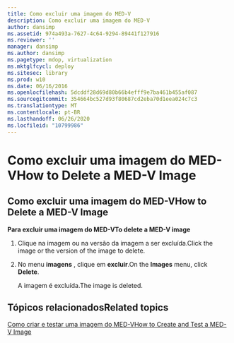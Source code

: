 ```yaml
---
title: Como excluir uma imagem do MED-V
description: Como excluir uma imagem do MED-V
author: dansimp
ms.assetid: 974a493a-7627-4c64-9294-89441f127916
ms.reviewer: ''
manager: dansimp
ms.author: dansimp
ms.pagetype: mdop, virtualization
ms.mktglfcycl: deploy
ms.sitesec: library
ms.prod: w10
ms.date: 06/16/2016
ms.openlocfilehash: 5dcddf28d69d80b66b4efff9e7ba461b455af087
ms.sourcegitcommit: 354664bc527d93f80687cd2eba70d1eea024c7c3
ms.translationtype: MT
ms.contentlocale: pt-BR
ms.lasthandoff: 06/26/2020
ms.locfileid: "10799986"
---
```

# <span data-ttu-id="0fbce-103">Como excluir uma imagem do MED-V</span><span class="sxs-lookup"><span data-stu-id="0fbce-103">How to Delete a MED-V Image</span></span>


## <a href="" id="bkmk-deletinganimage"></a><span data-ttu-id="0fbce-104">Como excluir uma imagem do MED-V</span><span class="sxs-lookup"><span data-stu-id="0fbce-104">How to Delete a MED-V Image</span></span>


**<span data-ttu-id="0fbce-105">Para excluir uma imagem do MED-V</span><span class="sxs-lookup"><span data-stu-id="0fbce-105">To delete a MED-V image</span></span>**

1.  <span data-ttu-id="0fbce-106">Clique na imagem ou na versão da imagem a ser excluída.</span><span class="sxs-lookup"><span data-stu-id="0fbce-106">Click the image or the version of the image to delete.</span></span>

2.  <span data-ttu-id="0fbce-107">No menu **imagens** , clique em **excluir**.</span><span class="sxs-lookup"><span data-stu-id="0fbce-107">On the **Images** menu, click **Delete**.</span></span>

    <span data-ttu-id="0fbce-108">A imagem é excluída.</span><span class="sxs-lookup"><span data-stu-id="0fbce-108">The image is deleted.</span></span>

## <span data-ttu-id="0fbce-109">Tópicos relacionados</span><span class="sxs-lookup"><span data-stu-id="0fbce-109">Related topics</span></span>


[<span data-ttu-id="0fbce-110">Como criar e testar uma imagem do MED-V</span><span class="sxs-lookup"><span data-stu-id="0fbce-110">How to Create and Test a MED-V Image</span></span>](how-to-create-and-test-a-med-v-image.md)

 

 





